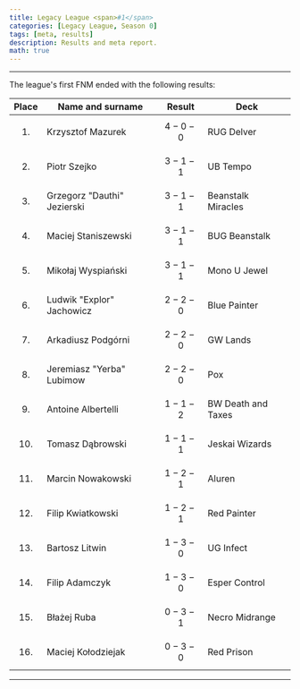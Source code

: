 ```yaml
---
title: Legacy League <span>#1</span>
categories: [Legacy League, Season 0]
tags: [meta, results]
description: Results and meta report.
math: true
---
```


---

The league's first FNM ended with the following results:

|   Place   | Name and surname            | Result      | Deck               |
|:---------:|-----------------------------|-------------|--------------------|
| $$ 1. $$  | Krzysztof Mazurek           | $$ 4-0-0 $$ | RUG Delver         |
| $$ 2. $$  | Piotr Szejko                | $$ 3-1-1 $$ | UB Tempo           |
| $$ 3. $$  | Grzegorz "Dauthi" Jezierski | $$ 3-1-1 $$ | Beanstalk Miracles |
| $$ 4. $$  | Maciej Staniszewski         | $$ 3-1-1 $$ | BUG Beanstalk      |
| $$ 5. $$  | Mikołaj Wyspiański          | $$ 3-1-1 $$ | Mono U Jewel       |
| $$ 6. $$  | Ludwik "Explor" Jachowicz   | $$ 2-2-0 $$ | Blue Painter       |
| $$ 7. $$  | Arkadiusz Podgórni          | $$ 2-2-0 $$ | GW Lands           |
| $$ 8. $$  | Jeremiasz "Yerba" Lubimow   | $$ 2-2-0 $$ | Pox                |
| $$ 9. $$  | Antoine Albertelli          | $$ 1-1-2 $$ | BW Death and Taxes |
| $$ 10. $$ | Tomasz Dąbrowski            | $$ 1-1-1 $$ | Jeskai Wizards     |
| $$ 11. $$ | Marcin Nowakowski           | $$ 1-2-1 $$ | Aluren             |
| $$ 12. $$ | Filip Kwiatkowski           | $$ 1-2-1 $$ | Red Painter        |
| $$ 13. $$ | Bartosz Litwin              | $$ 1-3-0 $$ | UG Infect          |
| $$ 14. $$ | Filip Adamczyk              | $$ 1-3-0 $$ | Esper Control      |
| $$ 15. $$ | Błażej Ruba                 | $$ 0-3-1 $$ | Necro Midrange     |
| $$ 16. $$ | Maciej Kołodziejak          | $$ 0-3-0 $$ | Red Prison         |

---
